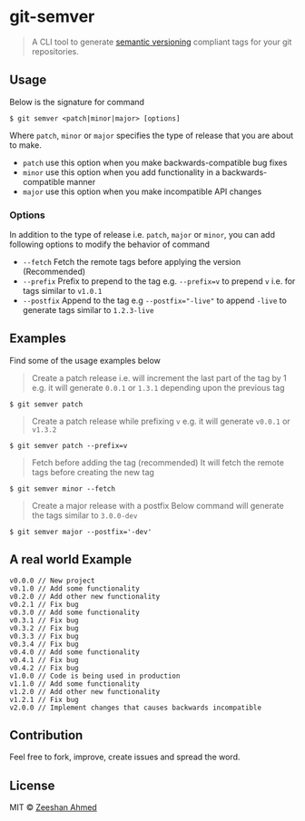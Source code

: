 # git-semver

> A CLI tool to generate [semantic versioning](semver.org) compliant tags for your git repositories. 

## Usage

Below is the signature for command

```shell
$ git semver <patch|minor|major> [options]
```

Where `patch`, `minor` or `major` specifies the type of release that you are about to make.

- `patch` use this option when you make backwards-compatible bug fixes
- `minor` use this option when you add functionality in a backwards-compatible manner
- `major` use this option when you make incompatible API changes

### Options

In addition to the type of release i.e. `patch`, `major` or `minor`, you can add following options to modify the behavior of command

- `--fetch` Fetch the remote tags before applying the version (Recommended)
- `--prefix` Prefix to prepend to the tag e.g. `--prefix=v` to prepend `v` i.e. for tags similar to `v1.0.1`
- `--postfix` Append to the tag e.g `--postfix="-live"` to append `-live` to generate tags similar to `1.2.3-live`


## Examples

Find some of the usage examples below

> Create a patch release i.e. will increment the last part of the tag by 1
> e.g. it will generate `0.0.1` or `1.3.1` depending upon the previous tag

```shell
$ git semver patch
```

> Create a patch release while prefixing `v`
> e.g. it will generate `v0.0.1` or `v1.3.2`

```shell
$ git semver patch --prefix=v
```

> Fetch before adding the tag (recommended)
> It will fetch the remote tags before creating the new tag

```shell
$ git semver minor --fetch
```

> Create a major release with a postfix
> Below command will generate the tags similar to `3.0.0-dev` 

```shell
$ git semver major --postfix='-dev'
```

## A real world Example
```
v0.0.0 // New project
v0.1.0 // Add some functionality
v0.2.0 // Add other new functionality
v0.2.1 // Fix bug
v0.3.0 // Add some functionality
v0.3.1 // Fix bug
v0.3.2 // Fix bug
v0.3.3 // Fix bug
v0.3.4 // Fix bug
v0.4.0 // Add some functionality
v0.4.1 // Fix bug
v0.4.2 // Fix bug
v1.0.0 // Code is being used in production
v1.1.0 // Add some functionality
v1.2.0 // Add other new functionality
v1.2.1 // Fix bug
v2.0.0 // Implement changes that causes backwards incompatible
```

## Contribution

Feel free to fork, improve, create issues and spread the word.

## License

MIT &copy; [Zeeshan Ahmed](http://github.com/zeeshanu)